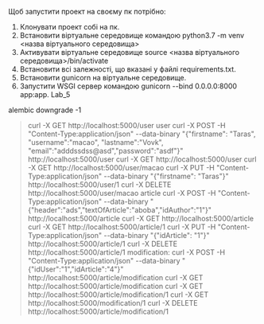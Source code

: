 Щоб запустити проект на своєму пк потрібно:

1. Клонувати проект собі на пк.
2. Встановити віртуальне середовище командою python3.7 -m venv <назва віртуального середовища>
3. Активувати віртуальне середовище source <назва віртуального середовища>/bin/activate
4. Встановити всі залежності, що вказані у файлі requirements.txt.
5. Встановити gunicorn на віртуальне середовище.
6. Запустити WSGI сервер командою gunicorn --bind 0.0.0.0:8000 app:app. Lab_5

alembic downgrade -1


> curl -X GET http://localhost:5000/user
> user
> curl -X POST -H "Content-Type:application/json" --data-binary "{\"firstname\": \"Taras\", \"username\":\"macao\", \"lastname\":\"Vovk\", \"email\":\"adddssdss@asd\",\"password\":\"asdf\"}" http://localhost:5000/user
> curl -X GET http://localhost:5000/user
> curl -X GET http://localhost:5000/user/macao
> curl -X PUT -H "Content-Type:application/json" --data-binary "{\"firstname\": \"Taras\"}" http://localhost:5000/user/1
> curl -X DELETE http://localhost:5000/user/macao
> article
> curl -X POST -H "Content-Type:application/json" --data-binary "{\"header\":\"ads\",\"textOfArticle\":\"aboba\",\"idAuthor\":\"1\"}" http://localhost:5000/article
> curl -X GET http://localhost:5000/article
> curl -X GET http://localhost:5000/article/1
> curl -X PUT -H "Content-Type:application/json" --data-binary "{\"idArticle\": \"1\"}" http://localhost:5000/article/1
> curl -X DELETE http://localhost:5000/article/1
> modification:
> curl -X POST -H "Content-Type:application/json" --data-binary "{\"idUser\":\"1\",\"idArticle\":\"4\"}" http://localhost:5000/article/modification
> curl -X GET http://localhost:5000/article/modification
> curl -X GET http://localhost:5000/article/modification/1
> curl -X GET http://localhost:5000/modification/1
> curl -X DELETE  http://localhost:5000/article/modification/1
